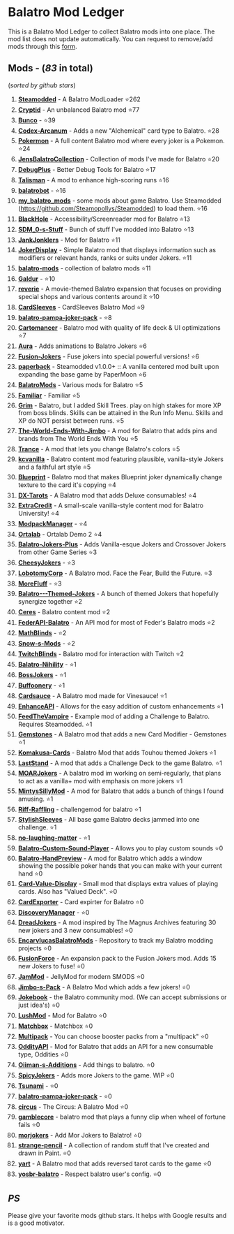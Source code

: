 # Balatro Mod Ledger
This is a Balatro Mod Ledger to collect Balatro mods into one place. The mod list does not update automatically.
You can request to remove/add mods through this [form](https://docs.google.com/forms/d/e/1FAIpQLScMxnOOnqRa7eklt6hEq_FDpHj7MXcnP6QzZFxoOwRvQO4aRA/viewform?usp=sharing).
## Mods - (*83* in total)
(*sorted by github stars*)
1. **[Steamodded](https://github.com/Steamopollys/Steamodded)** - A Balatro ModLoader ⭐262
1. **[Cryptid](https://github.com/MathIsFun0/Cryptid)** - An unbalanced Balatro mod ⭐77
1. **[Bunco](https://github.com/Firch/Bunco)** -  ⭐39
1. **[Codex-Arcanum](https://github.com/itayfeder/Codex-Arcanum)** - Adds a new "Alchemical" card type to Balatro. ⭐28
1. **[Pokermon](https://github.com/InertSteak/Pokermon)** - A full content Balatro mod where every joker is a Pokemon. ⭐24
1. **[JensBalatroCollection](https://github.com/jenwalter666/JensBalatroCollection)** - Collection of mods I've made for Balatro ⭐20
1. **[DebugPlus](https://github.com/WilsontheWolf/DebugPlus)** - Better Debug Tools for Balatro ⭐17
1. **[Talisman](https://github.com/MathIsFun0/Talisman)** - A mod to enhance high-scoring runs ⭐16
1. **[balatrobot](https://github.com/besteon/balatrobot)** -  ⭐16
1. **[my_balatro_mods](https://github.com/betmma/my_balatro_mods)** - some mods about game Balatro. Use Steamodded (https://github.com/Steamopollys/Steamodded) to load them. ⭐16
1. **[BlackHole](https://github.com/Aurelius7309/BlackHole)** - Accessibility/Screenreader mod for Balatro ⭐13
1. **[SDM_0-s-Stuff](https://github.com/SDM0/SDM_0-s-Stuff)** - Bunch of stuff I've modded into Balatro ⭐13
1. **[JankJonklers](https://github.com/spikeof2010/JankJonklers)** - Mod for Balatro ⭐11
1. **[JokerDisplay](https://github.com/nh6574/JokerDisplay)** - Simple Balatro mod that displays information such as modifiers or relevant hands, ranks or suits under Jokers. ⭐11
1. **[balatro-mods](https://github.com/nicholassam6425/balatro-mods)** - collection of balatro mods ⭐11
1. **[Galdur](https://github.com/Eremel/Galdur)** -  ⭐10
1. **[reverie](https://github.com/dvrp0/reverie)** - A movie-themed Balatro expansion that focuses on providing special shops and various contents around it ⭐10
1. **[CardSleeves](https://github.com/larswijn/CardSleeves)** - CardSleeves Balatro Mod  ⭐9
1. **[balatro-pampa-joker-pack](https://github.com/batabata3/balatro-pampa-joker-pack)** -  ⭐8
1. **[Cartomancer](https://github.com/stupxd/Cartomancer)** - Balatro mod with quality of life deck & UI optimizations ⭐7
1. **[Aura](https://github.com/MathIsFun0/Aura)** - Adds animations to Balatro Jokers ⭐6
1. **[Fusion-Jokers](https://github.com/itayfeder/Fusion-Jokers)** - Fuse jokers into special powerful versions! ⭐6
1. **[paperback](https://github.com/GitNether/paperback)** - Steamodded v1.0.0+ :: A vanilla centered mod built upon expanding the base game by PaperMoon ⭐6
1. **[BalatroMods](https://github.com/Wiwiweb/BalatroMods)** - Various mods for Balatro ⭐5
1. **[Familiar](https://github.com/RattlingSnow353/Familiar)** - Familiar ⭐5
1. **[Grim](https://github.com/Mathguy23/Grim)** - Balatro, but I added Skill Trees. play on high stakes for more XP from boss blinds. Skills can be attained in the Run Info Menu. Skills and XP do NOT persist between runs. ⭐5
1. **[The-World-Ends-With-Jimbo](https://github.com/parchmentEngineer/The-World-Ends-With-Jimbo)** - A mod for Balatro that adds pins and brands from The World Ends With You ⭐5
1. **[Trance](https://github.com/MathIsFun0/Trance)** - A mod that lets you change Balatro's colors ⭐5
1. **[kcvanilla](https://github.com/kcgidw/kcvanilla)** - Balatro content mod featuring plausible, vanilla-style Jokers and a faithful art style ⭐5
1. **[Blueprint](https://github.com/stupxd/Blueprint)** - Balatro mod that makes Blueprint joker dynamically change texture to the card it's copying ⭐4
1. **[DX-Tarots](https://github.com/JeffVi/DX-Tarots)** - A Balatro mod that adds Deluxe consumables! ⭐4
1. **[ExtraCredit](https://github.com/GuilloryCraft/ExtraCredit)** - A small-scale vanilla-style content mod for Balatro University! ⭐4
1. **[ModpackManager](https://github.com/Dimserene/ModpackManager)** -  ⭐4
1. **[Ortalab](https://github.com/Eremel/Ortalab)** - Ortalab Demo 2 ⭐4
1. **[Balatro-Jokers-Plus](https://github.com/KaviD-115/Balatro-Jokers-Plus)** - Adds Vanilla-esque Jokers and Crossover Jokers from other Game Series ⭐3
1. **[CheesyJokers](https://github.com/ilikecheese0/CheesyJokers)** -  ⭐3
1. **[LobotomyCorp](https://github.com/Mysthaps/LobotomyCorp)** - A Balatro mod. Face the Fear, Build the Future. ⭐3
1. **[MoreFluff](https://github.com/notmario/MoreFluff)** -  ⭐3
1. **[Balatro---Themed-Jokers](https://github.com/BlizzowX/Balatro---Themed-Jokers)** - A bunch of themed Jokers that hopefully synergize together ⭐2
1. **[Ceres](https://github.com/nekojoe/Ceres)** - Balatro content mod ⭐2
1. **[FederAPI-Balatro](https://github.com/itayfeder/FederAPI-Balatro)** - An API mod for most of Feder's Balatro mods ⭐2
1. **[MathBlinds](https://github.com/Bazinga9000/MathBlinds)** -  ⭐2
1. **[Snow-s-Mods](https://github.com/RattlingSnow353/Snow-s-Mods)** -  ⭐2
1. **[TwitchBlinds](https://github.com/SleepyG11/TwitchBlinds)** - Balatro mod for interaction with Twitch ⭐2
1. **[Balatro-Nihility](https://github.com/ascriptmaster/Balatro-Nihility)** -  ⭐1
1. **[BossJokers](https://github.com/KilledByLava/BossJokers)** -  ⭐1
1. **[Buffoonery](https://github.com/pinkmaggit-hub/Buffoonery)** -  ⭐1
1. **[Cardsauce](https://github.com/BarrierTrio/Cardsauce)** - A Balatro mod made for Vinesauce! ⭐1
1. **[EnhanceAPI](https://github.com/Numbuh214/EnhanceAPI)** - Allows for the easy addition of custom enhancements ⭐1
1. **[FeedTheVampire](https://github.com/morpline/FeedTheVampire)** - Example mod of adding a Challenge to Balatro. Requires Steamodded. ⭐1
1. **[Gemstones](https://github.com/0fficialHalo/Gemstones)** - A Balatro mod that adds a new Card Modifier - Gemstones ⭐1
1. **[Komakusa-Cards](https://github.com/AvilionAMillion/Komakusa-Cards)** - Balatro Mod that adds Touhou themed Jokers ⭐1
1. **[LastStand](https://github.com/Tucaonormal/LastStand)** - A mod that adds a Challenge Deck to the game Balatro. ⭐1
1. **[MOARJokers](https://github.com/MrSmoothieHuman1/MOARJokers)** - A balatro mod im working on semi-regularly, that plans to act as a vanilla+ mod with emphasis on more jokers ⭐1
1. **[MintysSillyMod](https://github.com/wingedcatgirl/MintysSillyMod)** - A mod for Balatro that adds a bunch of things I found amusing. ⭐1
1. **[Riff-Raffling](https://github.com/UppedHealer8521/Riff-Raffling)** - challengemod for balatro ⭐1
1. **[StylishSleeves](https://github.com/Aurelius7309/StylishSleeves)** - All base game Balatro decks jammed into one challenge. ⭐1
1. **[no-laughing-matter](https://github.com/Minirebel/no-laughing-matter)** -  ⭐1
1. **[Balatro-Custom-Sound-Player](https://github.com/Infarcactus/Balatro-Custom-Sound-Player)** - Allows you to play custom sounds ⭐0
1. **[Balatro-HandPreview](https://github.com/lshtech/Balatro-HandPreview)** - A mod for Balatro which adds a window showing the possible poker hands that you can make with your current hand ⭐0
1. **[Card-Value-Display](https://github.com/art-muncher/Card-Value-Display)** - Small mod that displays extra values of playing cards. Also has "Valued Deck". ⭐0
1. **[CardExporter](https://github.com/lshtech/CardExporter)** - Card expirter for Balatro ⭐0
1. **[DiscoveryManager](https://github.com/lshtech/DiscoveryManager)** -  ⭐0
1. **[DreadJokers](https://github.com/LunaAstraCassiopeia/DreadJokers)** - A mod inspired by The Magnus Archives featuring 30 new jokers and 3 new consumables! ⭐0
1. **[EncarvlucasBalatroMods](https://github.com/encarvlucas/EncarvlucasBalatroMods)** - Repository to track my Balatro modding projects ⭐0
1. **[FusionForce](https://github.com/LunaAstraCassiopeia/FusionForce)** - An expansion pack to the Fusion Jokers mod. Adds 15 new Jokers to fuse! ⭐0
1. **[JamMod](https://github.com/WilsontheWolf/JamMod)** - JellyMod for modern SMODS ⭐0
1. **[Jimbo-s-Pack](https://github.com/art-muncher/Jimbo-s-Pack)** - A Balatro Mod which adds a few jokers! ⭐0
1. **[Jokebook](https://github.com/Minirebel/Jokebook)** - the Balatro community mod. (We can accept submissions or just idea's) ⭐0
1. **[LushMod](https://github.com/lshtech/LushMod)** - Mod for Balatro ⭐0
1. **[Matchbox](https://github.com/lshtech/Matchbox)** - Matchbox ⭐0
1. **[Multipack](https://github.com/snowylight/Multipack)** - You can choose booster packs from a "multipack" ⭐0
1. **[OddityAPI](https://github.com/AutumnMood924/OddityAPI)** - Mod for Balatro that adds an API for a new consumable type, Oddities ⭐0
1. **[Oiiman-s-Additions](https://github.com/Dimserene/Oiiman-s-Additions)** - Add things to balatro. ⭐0
1. **[SpicyJokers](https://github.com/RitchieDimaria/SpicyJokers)** - Adds more Jokers to the game. WIP ⭐0
1. **[Tsunami](https://github.com/Maratby/Tsunami)** -  ⭐0
1. **[balatro-pampa-joker-pack](https://github.com/lshtech/balatro-pampa-joker-pack)** -  ⭐0
1. **[circus](https://github.com/jrings/circus)** - The Circus: A Balatro Mod ⭐0
1. **[gamblecore](https://github.com/nicholassam6425/gamblecore)** - balatro mod that plays a funny clip when wheel of fortune fails ⭐0
1. **[morjokers](https://github.com/lshtech/morjokers)** - Add Mor Jokers to Balatro! ⭐0
1. **[strange-pencil](https://github.com/DigitalDetective47/strange-pencil)** - A collection of random stuff that I've created and drawn in Paint. ⭐0
1. **[yart](https://github.com/DigitalDetective47/yart)** - A Balatro mod that adds reversed tarot cards to the game ⭐0
1. **[yosbr-balatro](https://github.com/WilsontheWolf/yosbr-balatro)** - Respect balatro user's config. ⭐0
## *PS*
Please give your favorite mods github stars. It helps with Google results and is a good motivator.
